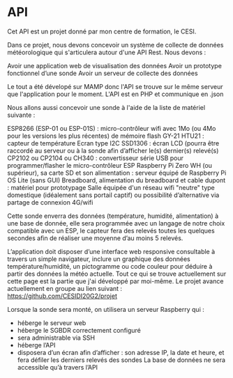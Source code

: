 # API
Cet API est un projet donné par mon centre de formation, le CESI.

Dans ce projet, nous devons concevoir un système de collecte de données météorologique qui s'articulera autour d'une API Rest. Nous devons :

Avoir une application web de visualisation des données
Avoir un prototype fonctionnel d’une sonde
Avoir un serveur de collecte des données

Le tout a été dévelopé sur MAMP donc l'API se trouve sur le même serveur que l'application pour le moment.
L'API est en PHP et communique en .json

Nous allons aussi concevoir une sonde à l'aide de la liste de matériel suivante :

ESP8266 (ESP-01 ou ESP-01S) : micro-contrôleur wifi avec 1Mo (ou 4Mo pour les versions les plus récentes) de mémoire flash
GY-21 HTU21 : capteur de température
Ecran type I2C SSD1306 : écran LCD (pourra être raccordé au serveur ou à la sonde afin d’afficher le(s) dernier(s) relevé(s)
CP2102 ou CP2104 ou CH340 : convertisseur série USB pour programmer/flasher le micro-contrôleur ESP
Raspberry Pi Zero WH (ou supérieur), sa carte SD et son alimentation : serveur équipé de Raspberry Pi OS Lite (sans GUI)
Breadboard, alimentation du breadboard et cable dupont : matériel pour prototypage
Salle équipée d'un réseau wifi "neutre" type domestique (idéalement sans portail captif) ou possibilité d’alternative via partage de connexion 4G/wifi

Cette sonde enverra des données (température, humidité, alimentation) à une base de donnée, elle sera programmée avec un langage de notre choix compatible avec un ESP, le capteur fera des relevés toutes les quelques secondes afin de réaliser une moyenne d’au moins 5 relevés.

L’application doit disposer d’une interface web responsive consultable à travers un simple navigateur, inclure un graphique des données température/humidité, un pictogramme ou code couleur pour déduire à partir des données la météo actuelle.
Tout ce qui se trouve actuellement sur cette page est la partie que j'ai développé par moi-même. Le projet avance actuellement en groupe au lien suivant : https://github.com/CESIDI20G2/projet

Lorsque la sonde sera monté, on utilisera un serveur Raspberry qui :

- héberge le serveur web
- héberge le SGBDR correctement configuré
- sera administrable via SSH
- héberge l’API
- disposera d’un écran afin d’afficher : son adresse IP, la date et heure, et fera défiler les derniers relevés des sondes
La base de données ne sera accessible qu’à travers l’API

